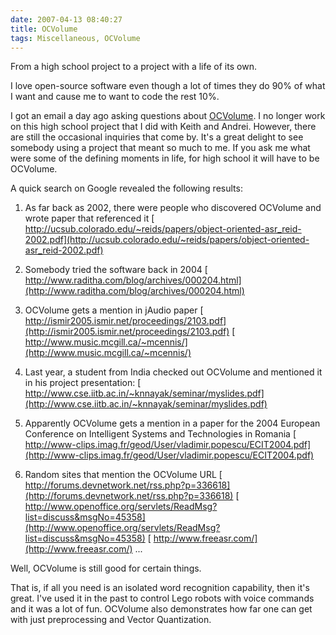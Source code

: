```yaml
---
date: 2007-04-13 08:40:27
title: OCVolume
tags: Miscellaneous, OCVolume
---
```




From a high school project to a project with a life of its own.

I love open-source software even though a lot of times they do 90% of what I want and cause me to want to code the rest 10%.

I got an email a day ago asking questions about [OCVolume](http://ocvolume.sf.net). I no longer work on this high school project that I did with Keith and Andrei. However, there are still the occasional inquiries that come by. It's a great delight to see somebody using a project that meant so much to me. If you ask me what were some of the defining moments in life, for high school it will have to be OCVolume.

A quick search on Google revealed the following results:

1) As far back as 2002, there were people who discovered OCVolume and wrote paper that referenced it
[ http://ucsub.colorado.edu/~reids/papers/object-oriented-asr_reid-2002.pdf](http://ucsub.colorado.edu/~reids/papers/object-oriented-asr_reid-2002.pdf)

2) Somebody tried the software back in 2004
[ http://www.raditha.com/blog/archives/000204.html](http://www.raditha.com/blog/archives/000204.html)

3) OCVolume gets a mention in jAudio paper
[ http://ismir2005.ismir.net/proceedings/2103.pdf](http://ismir2005.ismir.net/proceedings/2103.pdf)
[ http://www.music.mcgill.ca/~mcennis/](http://www.music.mcgill.ca/~mcennis/)

4) Last year, a student from India checked out OCVolume and mentioned it in his project presentation:
[ http://www.cse.iitb.ac.in/~knnayak/seminar/myslides.pdf](http://www.cse.iitb.ac.in/~knnayak/seminar/myslides.pdf)

5) Apparently OCVolume gets a mention in a paper for the 2004 European Conference on Intelligent Systems and Technologies in Romania
[ http://www-clips.imag.fr/geod/User/vladimir.popescu/ECIT2004.pdf](http://www-clips.imag.fr/geod/User/vladimir.popescu/ECIT2004.pdf)

6) Random sites that mention the OCVolume URL
[ http://forums.devnetwork.net/rss.php?p=336618](http://forums.devnetwork.net/rss.php?p=336618)
[ http://www.openoffice.org/servlets/ReadMsg?list=discuss&msgNo=45358](http://www.openoffice.org/servlets/ReadMsg?list=discuss&msgNo=45358)
[ http://www.freeasr.com/](http://www.freeasr.com/)
...

Well, OCVolume is still good for certain things.

That is, if all you need is an isolated word recognition capability, then it's great. I've used it in the past to control Lego robots with voice commands and it was a lot of fun. OCVolume also demonstrates how far one can get with just preprocessing and Vector Quantization.


